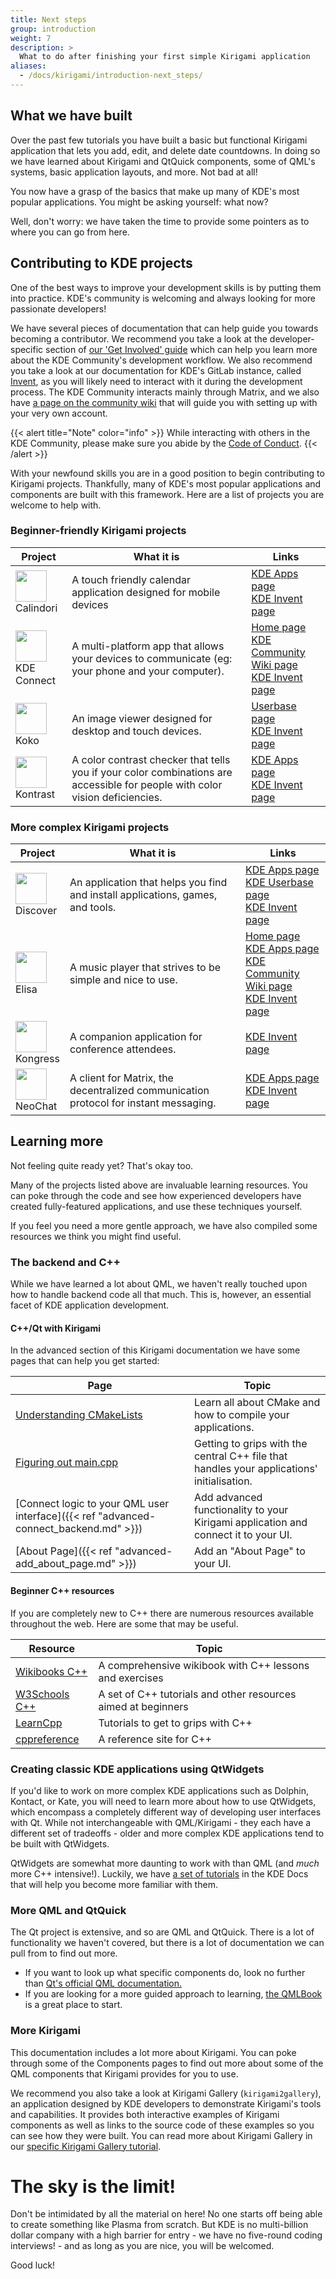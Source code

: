 ```yaml
---
title: Next steps
group: introduction
weight: 7
description: >
  What to do after finishing your first simple Kirigami application
aliases:
  - /docs/kirigami/introduction-next_steps/
---
```


## What we have built

Over the past few tutorials you have built a basic but functional Kirigami application that lets you add, edit, and delete date countdowns. In doing so we have learned about Kirigami and QtQuick components, some of QML's systems, basic application layouts, and more. Not bad at all! 

You now have a grasp of the basics that make up many of KDE's most popular applications. You might be asking yourself: what now? 

Well, don't worry: we have taken the time to provide some pointers as to where you can go from here.

## Contributing to KDE projects

One of the best ways to improve your development skills is by putting them into practice. KDE's community is welcoming and always looking for more passionate developers!

We have several pieces of documentation that can help guide you towards becoming a contributor. We recommend you take a look at the developer-specific section of [our 'Get Involved' guide](https://community.kde.org/Get_Involved/development) which can help you learn more about the KDE Community's development workflow. We also recommend you take a look at our documentation for KDE's GitLab instance, called [Invent](https://community.kde.org/Infrastructure/GitLab), as you will likely need to interact with it during the development process. The KDE Community interacts mainly through Matrix, and we also have [a page on the community wiki](https://community.kde.org/Matrix) that will guide you with setting up with your very own account.

{{< alert title="Note" color="info" >}}
While interacting with others in the KDE Community, please make sure you abide by the [Code of Conduct](https://kde.org/code-of-conduct/).
{{< /alert >}}

With your newfound skills you are in a good position to begin contributing to Kirigami projects. Thankfully, many of KDE's most popular applications and components are built with this framework. Here are a list of projects you are welcome to help with.

### Beginner-friendly Kirigami projects

| Project                             | What it is                                              | Links                             |
| ---                                 | ---                                                     | ---                               |
| <img src="https://apps.kde.org/app-icons/org.kde.calindori.svg" width="50" height="50"><br />Calindori | A touch friendly calendar application designed for mobile devices |  [KDE Apps page](https://apps.kde.org/en/calindori)<br />[KDE Invent page](https://invent.kde.org/plasma-mobile/calindori) |
| <img src="https://apps.kde.org/app-icons/org.kde.kdeconnect.svg" width="50" height="50"><br />KDE Connect  | A multi-platform app that allows your devices to communicate (eg: your phone and your computer).  | [Home page](https://kdeconnect.kde.org/)<br />[KDE Community Wiki page](https://community.kde.org/KDEConnect)<br />[KDE Invent page](https://invent.kde.org/network/kdeconnect-kde) |
| <img src="https://invent.kde.org/graphics/koko/-/raw/master/logo.png" width="50" height="50"><br />Koko | An image viewer designed for desktop and touch devices. | [Userbase page](https://userbase.kde.org/Koko)<br />[KDE Invent page](https://invent.kde.org/graphics/koko) |
| <img src="https://apps.kde.org/app-icons/org.kde.kontrast.svg" width="50" height="50"><br />Kontrast | A color contrast checker that tells you if your color combinations are accessible for people with color vision deficiencies. | [KDE Apps page](https://apps.kde.org/en/kontrast)<br />[KDE Invent page](https://invent.kde.org/accessibility/kontrast)  |

### More complex Kirigami projects

| Project                                  | What it is                                         | Links                             |
| ---                                      | ---                                                | ---                               |
| <img src="https://apps.kde.org/app-icons/org.kde.discover.svg" width="50" height="50"><br />Discover | An application that helps you find and install applications, games, and tools. | [KDE Apps page](https://apps.kde.org/en/discover)<br />[KDE Userbase page](https://userbase.kde.org/Discover)<br />[KDE Invent page](https://invent.kde.org/plasma/discover)  |
| <img src="https://apps.kde.org/app-icons/org.kde.elisa.svg" width="50" height="50"><br />Elisa | A music player that strives to be simple and nice to use. | [Home page](https://elisa.kde.org/)<br />[KDE Apps page](https://apps.kde.org/en/elisa)<br />[KDE Community Wiki page](https://community.kde.org/KDEConnect)<br />[KDE Invent page](https://invent.kde.org/multimedia/elisa)  |
| <img src="https://invent.kde.org/utilities/kongress/-/raw/master/org.kde.kongress.svg" width="50" height="50"><br />Kongress  | A companion application for conference attendees. | [KDE Invent page](https://invent.kde.org/utilities/kongress)  |
| <img src="https://apps.kde.org/app-icons/org.kde.neochat.svg" width="50" height="50"><br />NeoChat | A client for Matrix, the decentralized communication protocol for instant messaging.  | [KDE Apps page](https://apps.kde.org/en/neochat)<br />[KDE Invent page](https://invent.kde.org/network/neochat) |

## Learning more

Not feeling quite ready yet? That's okay too. 

Many of the projects listed above are invaluable learning resources. You can poke through the code and see how experienced developers have created fully-featured applications, and use these techniques yourself.

If you feel you need a more gentle approach, we have also compiled some resources we think you might find useful.

### The backend and C++

While we have learned a lot about QML, we haven't really touched upon how to handle backend code all that much. This is, however, an essential facet of KDE application development.

#### C++/Qt with Kirigami

In the advanced section of this Kirigami documentation we have some pages that can help you get started:

| Page  | Topic |
| ---   | ---   |
| [Understanding CMakeLists](/docs/kirigami/advanced-understanding_cmakelists)  | Learn all about CMake and how to compile your applications. |
| [Figuring out main.cpp](/docs/kirigami/advanced-maincpp)  | Getting to grips with the central C++ file that handles your applications' initialisation. |
| [Connect logic to your QML user interface]({{< ref "advanced-connect_backend.md" >}}) | Add advanced functionality to your Kirigami application and connect it to your UI.  |
| [About Page]({{< ref "advanced-add_about_page.md" >}}) | Add an "About Page" to your UI.  |

#### Beginner C++ resources

If you are completely new to C++ there are numerous resources available throughout the web. Here are some that may be useful.

| Resource  | Topic |
| ---       | ---   |
| [Wikibooks C++](https://en.wikibooks.org/wiki/C%2B%2B_Programming)  | A comprehensive wikibook with C++ lessons and exercises |
| [W3Schools C++](https://www.w3schools.com/cpp/cpp_intro.asp) | A set of C++ tutorials and other resources aimed at beginners |
| [LearnCpp](https://www.learncpp.com/) | Tutorials to get to grips with C++ |
| [cppreference](https://en.cppreference.com/w/)  | A reference site for C++ |

### Creating classic KDE applications using QtWidgets

If you'd like to work on more complex KDE applications such as Dolphin, Kontact, or Kate, you will need to learn more about how to use QtWidgets, which encompass a completely different way of developing user interfaces with Qt. While not interchangeable with QML/Kirigami - they each have a different set of tradeoffs - older and more complex KDE applications tend to be built with QtWidgets.

QtWidgets are somewhat more daunting to work with than QML (and *much* more C++ intensive!). Luckily, we have [a set of tutorials](/content/docs/getting_started) in the KDE Docs that will help you become more familiar with them.

### More QML and QtQuick

The Qt project is extensive, and so are QML and QtQuick. There is a lot of functionality we haven't covered, but there is a lot of documentation we can pull from to find out more.

- If you want to look up what specific components do, look no further than [Qt's official QML documentation.](https://doc.qt.io/qt-5/qtquick-index.html)
- If you are looking for a more guided approach to learning, [the QMLBook](https://qmlbook.github.io/) is a great place to start.

### More Kirigami

This documentation includes a lot more about Kirigami. You can poke through some of the Components pages to find out more about some of the QML components that Kirigami provides for you to use.

We recommend you also take a look at Kirigami Gallery (`kirigami2gallery`), an application designed by KDE developers to demonstrate Kirigami's tools and capabilities. It provides both interactive examples of Kirigami components as well as links to the source code of these examples so you can see how they were built. You can read more about Kirigami Gallery in our [specific Kirigami Gallery tutorial](/docs/kirigami/introduction-kirigami-gallery).

# The sky is the limit!

Don't be intimidated by all the material on here! No one starts off being able to create something like Plasma from scratch. But KDE is no multi-billion dollar company with a high barrier for entry - we have no five-round coding interviews! - and as long as you are nice, you will be welcomed.

Good luck!
